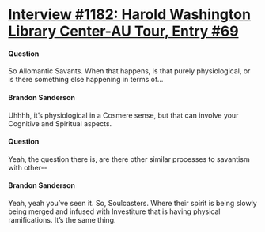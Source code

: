 # [Interview #1182: Harold Washington Library Center-AU Tour, Entry #69](https://www.theoryland.com/intvmain.php?i=1182#69)

#### Question

So Allomantic Savants. When that happens, is that purely physiological, or is there something else happening in terms of…

#### Brandon Sanderson

Uhhhh, it’s physiological in a Cosmere sense, but that can involve your Cognitive and Spiritual aspects.

#### Question

Yeah, the question there is, are there other similar processes to savantism with other--

#### Brandon Sanderson

Yeah, yeah you’ve seen it. So, Soulcasters. Where their spirit is being slowly being merged and infused with Investiture that is having physical ramifications. It’s the same thing.

